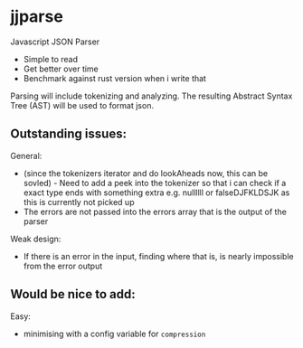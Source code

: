 # jjparse

Javascript JSON Parser

  - Simple to read
  - Get better over time
  - Benchmark against rust version when i write that

Parsing will include tokenizing and analyzing. The resulting Abstract Syntax
Tree (AST) will be used to format json.


## Outstanding issues:
General:
  - (since the tokenizers iterator and do lookAheads now, this can be sovled) - Need to add a peek into the tokenizer so that i can check if a exact type ends with something extra e.g. nullllll or falseDJFKLDSJK as this is currently not picked up
  - The errors are not passed into the errors array that is the output of the parser

Weak design:
  - If there is an error in the input, finding where that is, is nearly impossible from the error output


## Would be nice to add:
Easy:
  - minimising with a config variable for `compression` 
